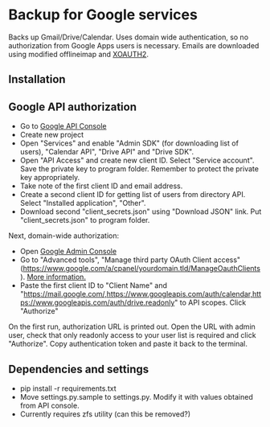 Backup for Google services
==========================

Backs up Gmail/Drive/Calendar. Uses domain wide authentication, so no authorization 
from Google Apps users is necessary. Emails are downloaded using modified offlineimap
and [XOAUTH2](https://developers.google.com/gmail/xoauth2_protocol).

Installation
------------

Google API authorization
------------------------

* Go to [Google API Console](https://code.google.com/apis/console/) 
* Create new project
* Open "Services" and enable "Admin SDK" (for downloading list of users), "Calendar API", "Drive API" and "Drive SDK".
* Open "API Access" and create new client ID. Select "Service account". Save the private key to program folder. Remember to protect the private key appropriately.
* Take note of the first client ID and email address.
* Create a second client ID for getting list of users from directory API. Select "Installed application", "Other".
* Download second "client_secrets.json" using "Download JSON" link. Put "client_secrets.json" to program folder.

Next, domain-wide authorization:

* Open [Google Admin Console](https://admin.google.com/)
* Go to "Advanced tools", "Manage third party OAuth Client access" (https://www.google.com/a/cpanel/yourdomain.tld/ManageOauthClients). [More information.](http://support.google.com/a/bin/answer.py?hl=en&answer=162105)
* Paste the first client ID to "Client Name" and "https://mail.google.com/,https://www.googleapis.com/auth/calendar,https://www.googleapis.com/auth/drive.readonly" to API scopes. Click "Authorize"

On the first run, authorization URL is printed out. Open the URL with admin user, check that only readonly access to your user list is required and click "Authorize". Copy authentication token and paste it back to the terminal.

Dependencies and settings
-------------------------

* pip install -r requirements.txt
* Move settings.py.sample to settings.py. Modify it with values obtained from API console.
* Currently requires zfs utility (can this be removed?)
